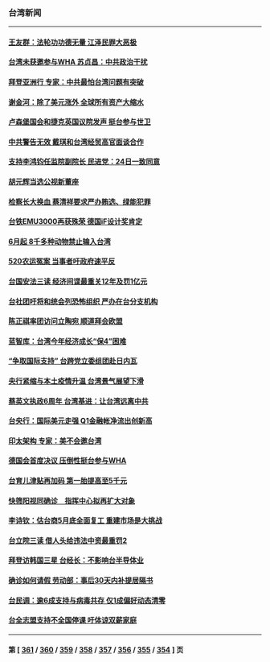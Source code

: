### 台湾新闻
---
#### [王友群：法轮功功德无量 江泽民罪大恶极](../../pages/ncid1349361/n13741673.md) 
#### [台湾未获邀参与WHA 苏贞昌：中共政治干扰](../../pages/ncid1349361/n13742103.md) 
#### [拜登亚洲行 专家：中共最怕台湾问题有突破](../../pages/ncid1349361/n13742095.md) 
#### [谢金河：除了美元涨外 全球所有资产大缩水](../../pages/ncid1349361/n13742038.md) 
#### [卢森堡国会和捷克英国议院发声 挺台参与世卫](../../pages/ncid1349361/n13741969.md) 
#### [中共警告无效 戴琪和台湾经贸高官面谈合作](../../pages/ncid1349361/n13741718.md) 
#### [支持李鸿钧任监院副院长 民进党：24日一致同意](../../pages/ncid1349361/n13741703.md) 
#### [胡元辉当选公视新董座](../../pages/ncid1349361/n13741700.md) 
#### [检察长大换血 蔡清祥要求严办贿选、绿能犯罪](../../pages/ncid1349361/n13741684.md) 
#### [台铁EMU3000再获殊荣 德国iF设计奖肯定](../../pages/ncid1349361/n13741683.md) 
#### [6月起 8千多种动物禁止输入台湾](../../pages/ncid1349361/n13741692.md) 
#### [520农运冤案 当事者吁政府速平反](../../pages/ncid1349361/n13741688.md) 
#### [台国安法三读 经济间谍最重关12年及罚1亿元](../../pages/ncid1349361/n13741583.md) 
#### [台社团吁将和统会列恐怖组织 严办在台分支机构](../../pages/ncid1349361/n13741597.md) 
#### [陈正祺率团访问立陶宛 顺道拜会欧盟](../../pages/ncid1349361/n13741654.md) 
#### [蓝智库：台湾今年经济成长“保4”困难](../../pages/ncid1349361/n13741599.md) 
#### [“争取国际支持” 台跨党立委组团赴日内瓦](../../pages/ncid1349361/n13741600.md) 
#### [央行紧缩与本土疫情升温 台湾景气展望下滑](../../pages/ncid1349361/n13741598.md) 
#### [蔡英文执政6周年 台湾基进：让台湾远离中共](../../pages/ncid1349361/n13741579.md) 
#### [台央行：国际美元走强 Q1金融帐净流出创新高](../../pages/ncid1349361/n13741585.md) 
#### [印太架构 专家：美不会邀台湾](../../pages/ncid1349361/n13741587.md) 
#### [德国会首度决议 压倒性挺台参与WHA](../../pages/ncid1349361/n13741561.md) 
#### [台育儿津贴再加码 第一胎提高至5千元](../../pages/ncid1349361/n13741576.md) 
#### [快筛阳视同确诊　指挥中心拟再扩大对象](../../pages/ncid1349361/n13741557.md) 
#### [李诗钦：估台商5月底全面复工 重建市场是大挑战](../../pages/ncid1349361/n13741572.md) 
#### [台立院三读 借人头给违法中资最重罚2](../../pages/ncid1349361/n13741574.md) 
#### [拜登访韩国三星 台经长：不影响台半导体业](../../pages/ncid1349361/n13741555.md) 
#### [确诊如何请假  劳动部：事后30天内补提居隔书](../../pages/ncid1349361/n13741565.md) 
#### [台民调：逾6成支持与病毒共存 仅1成偏好动态清零](../../pages/ncid1349361/n13741559.md) 
#### [台全志盟支持不全国停课 吁体谅双薪家庭](../../pages/ncid1349361/n13741563.md) 

---
#### 第 [ [361](./361.md) / [360](./360.md) / [359](./359.md) / [358](./358.md) / [357](./357.md) / [356](./356.md) / [355](./355.md) / [354](./354.md) ] 页
